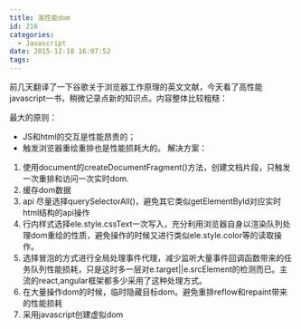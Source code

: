 ```yaml
---
title: 高性能dom
id: 216
categories:
  - Javascript
date: 2015-12-18 16:07:52
tags:
---
```


前几天翻译了一下谷歌关于浏览器工作原理的英文文献，今天看了高性能javascript一书，稍微记录点新的知识点。内容整体比较粗糙：

最大的原则：

*   JS和html的交互是性能昂贵的；
*   触发浏览器重绘重排也是性能损耗大的。
解决方案：

1.  使用document的createDocumentFragment()方法，创建文档片段，只触发一次重排和访问一次实时dom.
2.  缓存dom数据
3.  api 尽量选择querySelectorAll()，避免其它类似getElementById对应实时html结构的api操作
4.  行内样式选择ele.style.cssText一次写入，充分利用浏览器自身以渲染队列处理dom重绘的性质，避免操作的时候又进行类似ele.style.color等的读取操作。
5.  选择冒泡的方式进行全局处理事件代理，减少监听大量事件回调函数带来的任务队列性能损耗，只是这时多一层对e.target||e.srcElement的检测而已。主流的react,angular框架都多少采用了这种处理方式。
6.  在大量操作dom的时候，临时隐藏目标dom。避免重排reflow和repaint带来的性能损耗
7.  采用javascript创建虚拟dom